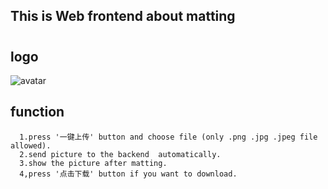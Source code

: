 ## This is Web frontend about matting

#

## logo
![avatar](https://github.com/HymEric/AIWebMatting/blob/master/web/logo.png)

## function
```
  1.press '一键上传' button and choose file (only .png .jpg .jpeg file allowed).
  2.send picture to the backend  automatically.
  3.show the picture after matting.
  4,press '点击下载' button if you want to download.
```
